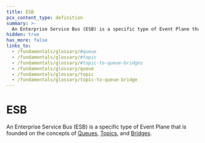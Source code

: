 ```yaml
---
title: ESB
pcx_content_type: definition
summary: >-
  An Enterprise Service Bus (ESB) is a specific type of Event Plane that is founded on the concepts of [Queues](/fundamentals/glossary/#queue), [Topics](/fundamentals/glossary/#topic), and [Bridges](/fundamentals/glossary/#topic-to-queue-bridges).
hidden: true
has_more: false
links_to:
  - /fundamentals/glossary/#queue
  - /fundamentals/glossary/#topic
  - /fundamentals/glossary/#topic-to-queue-bridges
  - /fundamentals/glossary/queue
  - /fundamentals/glossary/topic
  - /fundamentals/glossary/topic-to-queue-bridge
---
```


# ESB

An Enterprise Service Bus (ESB) is a specific type of Event Plane that is founded on the concepts of [Queues](/fundamentals/glossary/queue), [Topics](/fundamentals/glossary/topic), and [Bridges](/fundamentals/glossary/topic-to-queue-bridge).
